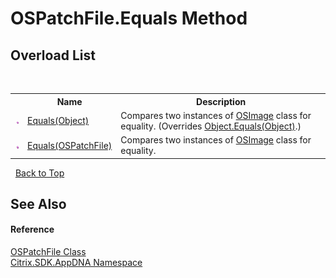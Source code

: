 # OSPatchFile.Equals Method 
 


## Overload List
&nbsp;<table><tr><th></th><th>Name</th><th>Description</th></tr><tr><td>![Public method](media/pubmethod.gif "Public method")</td><td><a href="27b354e0-d33d-17d1-ebbd-5a91c19d61e6">Equals(Object)</a></td><td>
Compares two instances of <a href="3392740e-a7b4-99c9-3be9-08c56344708c">OSImage</a> class for equality.
 (Overrides <a href="http://msdn2.microsoft.com/en-us/library/bsc2ak47" target="_blank">Object.Equals(Object)</a>.)</td></tr><tr><td>![Public method](media/pubmethod.gif "Public method")</td><td><a href="6b3ba454-9b04-4734-fd85-acf940255fbb">Equals(OSPatchFile)</a></td><td>
Compares two instances of <a href="3392740e-a7b4-99c9-3be9-08c56344708c">OSImage</a> class for equality.</td></tr></table>&nbsp;
<a href="#ospatchfile.equals-method">Back to Top</a>

## See Also


#### Reference
<a href="a9364e8b-d728-d062-9015-ea1ac0b74ba1">OSPatchFile Class</a><br /><a href="fe2d265b-410b-8b11-1eb4-a790e0b062bf">Citrix.SDK.AppDNA Namespace</a><br />